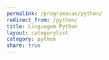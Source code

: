 ```yaml
---
permalink: /programacao/python/
redirect_from: /python/
title: Linguagem Python
layout: categorylist
category: python
share: true
--- 
```

